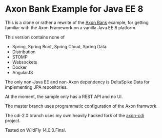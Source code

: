 # Axon Bank Example for Java EE 8

This is a clone or rather a rewrite of the [Axon Bank](https://github.com/AxonFramework/AxonBank) example, for getting familiar with the Axon Framework on a vanilla Java EE 8 platform.

This version contains none of
* Spring, Spring Boot, Spring Cloud, Spring Data
* Distribution
* STOMP
* Websockets
* Docker
* AngularJS

The only non-Java EE and non-Axon dependency is DeltaSpike Data for implementing JPA repositories.

At the moment, the sample only has a REST API and no UI.

The master branch uses programmatic configuration of the Axon framwork.

The cdi-2.0 branch uses my own heavily hacked fork of the [axon-cdi](https://github.com/hwellmann/cdi/tree/cdi-2.0) project.

Tested on WildFly 14.0.0.Final.
